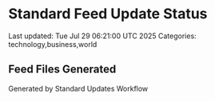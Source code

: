 # Standard Feed Update Status
Last updated: Tue Jul 29 06:21:00 UTC 2025
Categories: technology,business,world

## Feed Files Generated

Generated by Standard Updates Workflow
